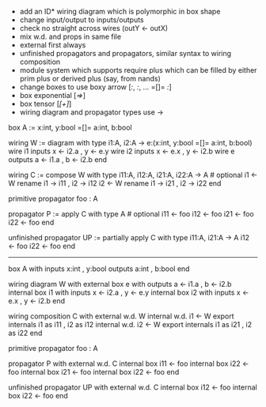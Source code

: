 * add an ID* wiring diagram which is polymorphic in box shape
* change input/output to inputs/outputs
* check no straight across wires (outY <- outX)
* mix w.d. and props in same file
* external first always
* unfinished propagators and propagators, similar syntax to wiring composition
* module system which supports require plus which can be filled by either prim plus or derived plus (say, from nands)
* change boxes to use boxy arrow [_:_, _:_, ... =[]= _:_]
* box exponential [_=>_] 
* box tensor [_[+]_]
* wiring diagram and propagator types use ->

box A := x:int, y:bool =[]= a:int, b:bool

wiring W := diagram with
  type i1:A, i2:A -> e:(x:int, y:bool =[]= a:int, b:bool)
  wire i1 inputs  x <- i2.a , y <- e.y
  wire i2 inputs  x <- e.x  , y <- i2.b
  wire e  outputs a <- i1.a , b <- i2.b
end

wiring C := compose W with
  type i11:A, i12:A, i21:A, i22:A -> A # optional
  i1 <- W rename i1 -> i11 , i2 -> i12
  i2 <- W rename i1 -> i21 , i2 -> i22
end

primitive propagator foo : A

propagator P := apply C with
  type A # optional
  i11 <- foo
  i12 <- foo
  i21 <- foo
  i22 <- foo
end

unfinished propagator UP := partially apply C with
  type i11:A, i21:A -> A
  i12 <- foo
  i22 <- foo
end

---

box A with
  inputs  x:int , y:bool
  outputs a:int , b:bool
end

wiring diagram W with
  external box e  with outputs a <- i1.a , b <- i2.b
  internal box i1 with inputs  x <- i2.a  , y <- e.y
  internal box i2 with inputs  x <- e.x   , y <- i2.b
end

wiring composition C with
  external w.d. W
  internal w.d. i1 <- W export internals i1 as i11 , i2 as i12
  internal w.d. i2 <- W export internals i1 as i21 , i2 as i22
end

primitive propagator foo : A

propagator P with
  external w.d. C
  internal box i11 <- foo
  internal box i22 <- foo
  internal box i21 <- foo
  internal box i22 <- foo
end

unfinished propagator UP with
  external w.d. C
  internal box i12 <- foo
  internal box i22 <- foo
end

